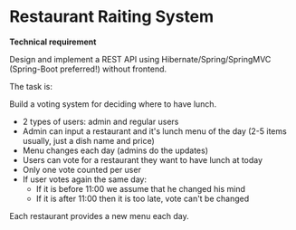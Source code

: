 # Restaurant Raiting System
**Technical requirement**

Design and implement a REST API using Hibernate/Spring/SpringMVC (Spring-Boot preferred!) without frontend.

The task is:

Build a voting system for deciding where to have lunch.

- 2 types of users: admin and regular users  
- Admin can input a restaurant and it's lunch menu of the day (2-5 items usually, just a dish name and price)  
- Menu changes each day (admins do the updates)  
- Users can vote for a restaurant they want to have lunch at today  
- Only one vote counted per user  
- If user votes again the same day: 
    * If it is before 11:00 we assume that he changed his mind 
    * If it is after 11:00 then it is too late, vote can't be changed

Each restaurant provides a new menu each day.
